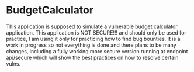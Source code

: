 # BudgetCalculator
This application is supposed to simulate a vulnerable budget calculator application.
This application is NOT SECURE!!! and should only be used for practice, I am using it
only for practicing how to find bug bounties. It is a work in progress so not everything
is done and there plans to be many changes, including a fully working more secure version
running at endpoint api/secure which will show the best practices on how to resolve certain
vulns.
